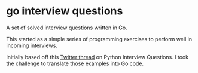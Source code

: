 go interview questions
==============

A set of solved interview questions written in Go.

This started as a simple series of programming exercises to perform well in incoming interviews.

Initially based off this [Twitter thread](https://twitter.com/clcoding/status/1562264399515090945) on Python Interview Questions.
I took the challenge to translate those examples into Go code.
